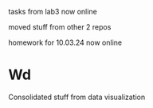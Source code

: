 tasks from lab3 now online

moved stuff from other 2 repos

homework for 10.03.24 now online

# Wd
Consolidated stuff from data visualization
